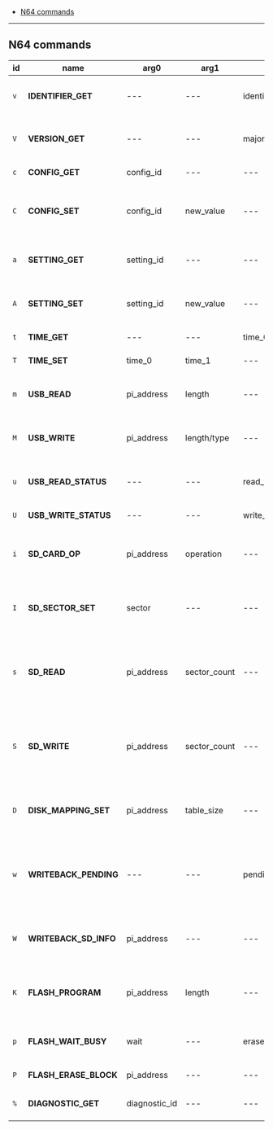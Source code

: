 - [N64 commands](#n64-commands)

---

## N64 commands

| id  | name                  | arg0          | arg1         | rsp0             | rsp1           | description                                                  |
| --- | --------------------- | ------------- | ------------ | ---------------- | -------------- | ------------------------------------------------------------ |
| `v` | **IDENTIFIER_GET**    | ---           | ---          | identifier       | ---            | Get flashcart identifier `SCv2`                              |
| `V` | **VERSION_GET**       | ---           | ---          | major/minor      | revision       | Get flashcart firmware version                               |
| `c` | **CONFIG_GET**        | config_id     | ---          | ---              | current_value  | Get config option                                            |
| `C` | **CONFIG_SET**        | config_id     | new_value    | ---              | previous_value | Set config option and get previous value                     |
| `a` | **SETTING_GET**       | setting_id    | ---          | ---              | current_value  | Get persistent setting option                                |
| `A` | **SETTING_SET**       | setting_id    | new_value    | ---              | ---            | Set persistent setting option                                |
| `t` | **TIME_GET**          | ---           | ---          | time_0           | time_1         | Get current RTC value                                        |
| `T` | **TIME_SET**          | time_0        | time_1       | ---              | ---            | Set new RTC value                                            |
| `m` | **USB_READ**          | pi_address    | length       | ---              | ---            | Receive data from USB to flashcart                           |
| `M` | **USB_WRITE**         | pi_address    | length/type  | ---              | ---            | Send data from from flashcart to USB                         |
| `u` | **USB_READ_STATUS**   | ---           | ---          | read_status/type | length         | Get USB read status and type/length                          |
| `U` | **USB_WRITE_STATUS**  | ---           | ---          | write_status     | ---            | Get USB write status                                         |
| `i` | **SD_CARD_OP**        | pi_address    | operation    | ---              | return_data    | Perform special operation on the SD card                     |
| `I` | **SD_SECTOR_SET**     | sector        | ---          | ---              | ---            | Set starting sector for next SD card R/W operation           |
| `s` | **SD_READ**           | pi_address    | sector_count | ---              | ---            | Read sectors from the SD card to flashcart memory space      |
| `S` | **SD_WRITE**          | pi_address    | sector_count | ---              | ---            | Write sectors from the flashcart memory space to the SD card |
| `D` | **DISK_MAPPING_SET**  | pi_address    | table_size   | ---              | ---            | Set 64DD disk mapping for SD mode                            |
| `w` | **WRITEBACK_PENDING** | ---           | ---          | pending_status   | ---            | Get save writeback status (is write queued to the SD card)   |
| `W` | **WRITEBACK_SD_INFO** | pi_address    | ---          | ---              | ---            | Load writeback SD sector table and enable it                 |
| `K` | **FLASH_PROGRAM**     | pi_address    | length       | ---              | ---            | Program flash with bytes loaded into data buffer             |
| `p` | **FLASH_WAIT_BUSY**   | wait          | ---          | erase_block_size | ---            | Wait until flash ready / get block erase size                |
| `P` | **FLASH_ERASE_BLOCK** | pi_address    | ---          | ---              | ---            | Start flash block erase                                      |
| `%` | **DIAGNOSTIC_GET**    | diagnostic_id | ---          | ---              | value          | Get diagnostic data                                          |
